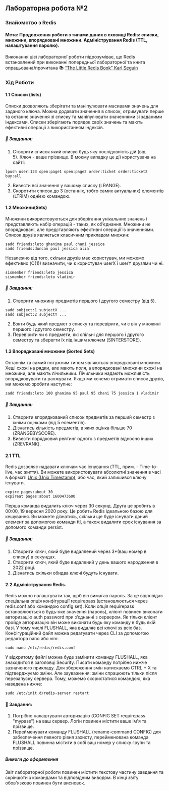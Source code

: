 ## Лабораторна робота №2
### Знайомство з Redis

#### Мета: Продовження роботи з типами даних в сховищі Redis: списки, множини, впорядковані множини. Адміністрування Redis (TTL, налаштування паролю).

Виконання цієї лабораторної роботи підрозуміває, що Redis встановлений при виконанні попередньої лабораторної та книга опрацьована/прочитана 📚 [“The Little Redis Book” Karl Seguin](https://github.com/akandratovich/the-little-redis-book/tree/master/ru)

### Хід Роботи

#### 1.1 Списки (lists)
Cписки дозволяють зберігати та маніпулювати масивами значень для заданого ключа. Можна додавати значення в список, отримувати перше та останнє значення зі списку та маніпулювати значеннями зі заданими індексами. Списки зберігають порядок своїх значень та мають ефективні операції з використанням індексів.
##### 🎯 Завдання:
1. Створити список який описує будь яку послідовність дій (від 5). Ключ - ваше прізвище.
В моєму випадку це дії користувача на сайті:
```console
lpush user:123 open:page1 open:page2 order:ticket order:ticket2 buy:all
```
2. Вивести всі значення у вашому списку (LRANGE).
3. Скоротити список до 3 (останніх, тобто самих актуальних) елементів (LTRIM) однією командою.

#### 1.2 Множини(Sets)

Множини використовуються для зберігання унікальних значень і представляють набір операцій - таких, як об’єднання. Множини не впорядковані, але представляють ефективні операції із значеннями. Список друзів являється класичним прикладом множин:
```console
sadd friends:leto ghanima paul chani jessica
sadd friends:duncan paul jessica alia
```
Незалежно від того, скільки друзів має користувач, ми можемо ефективно (O(1)) визначити, чи є користувач userX і userY друзями чи ні.
```console
sismember friends:leto jessica
sismember friends:leto vladimir
```
##### 🎯 Завдання:
1. Створити множину предметів першого і другого семестру (від 5).
```console
sadd subject:1 subjectX ...
sadd subject:2 subjectY ...
```
2. Взяти будь який предмет з списку та перевірити, чи є він у множині першого і другого семестру.
3. Перевірити чи є предмети, які спільні для першого і другого семестру та зберегти їх під іншим ключем (SINTERSTORE).


#### 1.3 Впорядковані множини (Sorted Sets)
Останнім та самий потужним типом являються впорядковані множини. Хеші схожі на рядки, але мають поля, а впорядковані множини схожі на множини, але мають лічильники. Лічильники надають можливість впорядковувати та ранжувати. Якщо ми хочемо отримати список друзів, ми можемо зробити наступне:
```console
zadd friends:leto 100 ghanima 95 paul 95 chani 75 jessica 1 vladimir
```
##### 🎯 Завдання:
1. Створити впорядкований список предметів за перший семестр з їхніми оцінками (від 5 елементів).
2. Дізнатись кількість предметів, в яких оцінка більше 70 (ZRANGEBYSCORE).
3. Вивести порядковий рейтинг одного з предметів відносно інших (ZREVRANK).


#### 2.1 TTL

Redis дозволяє надавати ключам час існування (TTL, прим. - Time-to-live, час життя). Ви можете використовувати абсолютні значення в часі в форматі [Unix (Unix Timestamp)](https://www.unixtimestamp.com/), або час, який залишився ключу існувати.
```console
expire pages:about 30
expireat pages:about 1600473600
```
Перша команда видалить ключ через 30 секунд. Друга це зробить в 00:00, 19 вересня 2020 року. 
Це робить Redis ідеальною базою для кешування. Ви можете дізнатись, скільки ще буде існувати даний елемент за допомогою команди ttl, а також видалити срок існування за допомого команди persist.
##### 🎯 Завдання:
1. Створити ключ,  який буде видаллений через 3*(ваш номер в списку) в секундах.
2. Створити ключ, який буде видалений у день вашого народження в 2022 році.
3. Дізнатись скільки обидва ключі будуть існувати.

#### 2.2 Адміністрування Redis.
Redis можно налаштувати так, щоб він вимагав пароль. За це відповідає спеціальна опція конфігурації requirepass (встановлюється через redis.conf або командою config set). Коли опція requirepass встановлюється в будь-яке значення (пароль), клієнт повинен виконати авторизацію auth password при з’єднанні з сервером. Як тільки клієнт пройде авторизацію він може виконати будь яку команду в будь якій базі. У тому числі FLUSHALL, яка видаляє всі ключі зs всіх баз.
Конфігураційний файл можна редагувати через CLI за допомогою редактора nano або vim:

```console
sudo nano /etc/redis/redis.conf
```
У відкритому файлі можна буде замінити команду FLUSHALL, яка знаходится в заголовці Security. Писати команду потрібно нижче зазначеного прикладу. Для збереження змін натискаємо CTRL + X та підтверджуємо зміни. Але зауваження: зміни спрацюють тільки після перезапуску сервера. Тому, можемо скористатися командою, яка наведена нижче:

```console
sudo /etc/init.d/redis-server restart
```

#### 🎯 Завдання:
1. Потрібно налаштувати авторизацію (CONFIG SET requirepass "mypass") на ваш сервер. Логін повинен містити ваше ім'я та прізвище.
2. Перейменувати команду FLUSHALL (rename-command CONFIG) для забезпечення певного рівня захисту, перейменована команда FLUSHALL повинна містити в собі ваш номер у списку групи та прізвище.

##### Вимоги до оформлення
Звіт лабораторної роботи повинен містити текстову частину завдання та скріншоти з командами та відповідним виводом. В кінці звіту обов'язково повинен бути висновок.
